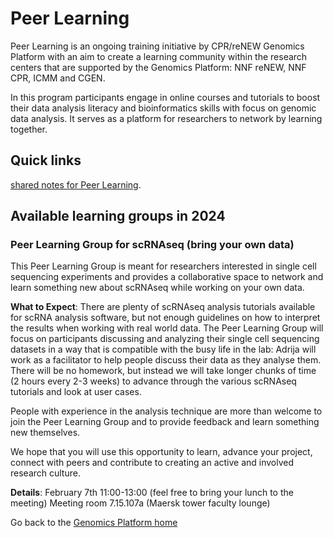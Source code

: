 # Peer Learning
Peer Learning is an ongoing training initiative by CPR/reNEW Genomics Platform with an aim to create a learning community within the research centers that are supported by the Genomics Platform: NNF reNEW, NNF CPR, ICMM and CGEN.

In this program participants engage in online courses and tutorials to boost their data analysis literacy and bioinformatics skills with focus on genomic data analysis. It serves as a platform for researchers to network by learning together.

## Quick links
[shared notes for Peer Learning](https://alumni.sharepoint.com/:o:/s/UCPH_SUND_GENOMICS_PLATFORM/Eke4QysbIlBPvm8GDbtu0qUBJ6sjQ8G79b_WBZddycfO1A?e=KCqLzf).


## Available learning groups in 2024
### Peer Learning Group for scRNAseq (bring your own data)

This Peer Learning Group is meant for researchers interested in single cell sequencing experiments and provides a collaborative space to network and learn something new about scRNAseq while working on your own data. 

**What to Expect**: There are plenty of scRNAseq analysis tutorials available for scRNA analysis software, but not enough guidelines on how to interpret the results when working with real world data. The Peer Learning Group will focus on participants discussing and analyzing their single cell sequencing datasets in a way that is compatible with the busy life in the lab: Adrija will work as a facilitator to help people discuss their data as they analyse them. There will be no homework, but instead we will take longer chunks of time (2 hours every 2-3 weeks) to advance through the various scRNAseq tutorials and look at user cases. 

People with experience in the analysis technique are more than welcome to join the Peer Learning Group and to provide feedback and learn something new themselves.

We hope that you will use this opportunity to learn, advance your project, connect with peers and contribute to creating an active and involved research culture.

**Details**:
February 7th  11:00-13:00 (feel free to bring your lunch to the meeting)
Meeting room 7.15.107a (Maersk tower faculty lounge)

Go back to the [Genomics Platform home](https://sundgenomics.github.io)
